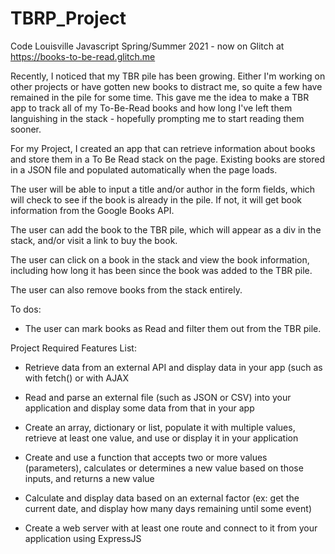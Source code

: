 # TBRP_Project

Code Louisville Javascript Spring/Summer 2021 - now on Glitch at https://books-to-be-read.glitch.me

Recently, I noticed that my TBR pile has been growing. Either I'm working on other projects or have gotten new books to distract me, so quite a few have remained in the pile for some time. This gave me the idea to make a TBR app to track all of my To-Be-Read books and how long I've left them languishing in the stack - hopefully prompting me to start reading them sooner. 

For my Project, I created an app that can retrieve information about books and store them in a To Be Read stack on the page. Existing books are stored in a JSON file and populated automatically when the page loads. 

The user will be able to input a title and/or author in the form fields, which will check to see if the book is already in the pile. If not, it will get book information from the Google Books API. 

The user can add the book to the TBR pile, which will appear as a div in the stack, and/or visit a link to buy the book. 

The user can click on a book in the stack and view the book information, including how long it has been since the book was added to the TBR pile. 

The user can also remove books from the stack entirely. 


To dos: 
 - The user can mark books as Read and filter them out from the TBR pile.



Project Required Features List:

* Retrieve data from an external API and display data in your app (such as with fetch() or with AJAX

* Read and parse an external file (such as JSON or CSV) into your application and display some data from that in your app

* Create an array, dictionary or list, populate it with multiple values, retrieve at least one value, and use or display it in your application

* Create and use a function that accepts two or more values (parameters), calculates or determines a new value based on those inputs, and returns a new value

* Calculate and display data based on an external factor (ex: get the current date, and display how many days remaining until some event)

* Create a web server with at least one route and connect to it from your application using ExpressJS




